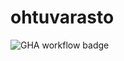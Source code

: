 # ohtuvarasto

![GHA workflow badge](https://github.com/hakkinenann/ohtuvarasto/workflows/CI/badge.svg)
